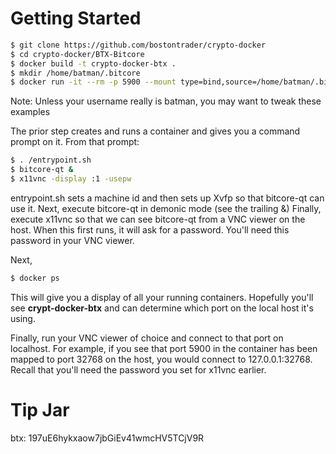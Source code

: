 # Getting Started
```sh
$ git clone https://github.com/bostontrader/crypto-docker
$ cd crypto-docker/BTX-Bitcore
$ docker build -t crypto-docker-btx . 
$ mkdir /home/batman/.bitcore
$ docker run -it --rm -p 5900 --mount type=bind,source=/home/batman/.bitcore,destination=/root/.bitcore crypto-docker-btx
```
Note: Unless your username really is batman, you may want to tweak these examples

The prior step creates and runs a container and gives you a command prompt on it.  From that prompt:

```sh
$ . /entrypoint.sh
$ bitcore-qt &
$ x11vnc -display :1 -usepw
```
entrypoint.sh sets a machine id and then sets up Xvfp so that bitcore-qt can use it.
Next, execute bitcore-qt in demonic mode (see the trailing &)
Finally, execute x11vnc so that we can see bitcore-qt from a VNC viewer on the host.  When this first runs, it will ask for a password.  You'll need this password in your VNC viewer.

Next, 
```sh
$ docker ps
```
This will give you a display of all your running containers.  Hopefully you'll see **crypt-docker-btx** and can determine which port on the local host it's using.

Finally, run your VNC viewer of choice and connect to that port on localhost.  For example, if you see that port 5900 in the container has been mapped to port 32768 on the host, you would connect to 127.0.0.1:32768.  Recall that you'll need the password you set for x11vnc earlier.

# Tip Jar
btx: 197uE6hykxaow7jbGiEv41wmcHV5TCjV9R



